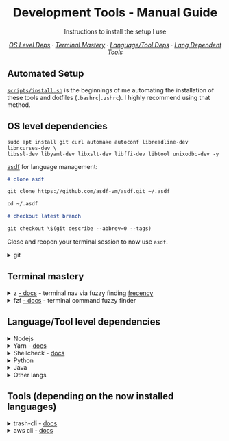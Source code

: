 <h1 align="center">Development Tools - Manual Guide</h1>

<p align="center">Instructions to install the setup I use</p>

<p align="center">
    <em>
     <a href="#os-level-dependencies">OS Level Deps</a>
    · <a href="#terminal-mastery">Terminal Mastery</a>
    · <a href="#languagetool-level-dependencies">Language/Tool Deps</a>
    · <a href="#tools-depending-on-the-now-installed-languages">Lang Dependent Tools</a>
    </em>
</p>

## Automated Setup

[`scripts/install.sh`](../scripts/install.sh) is the beginnings of me automating the installation of these tools and dotfiles (`.bashrc`|`.zshrc`). I highly recommend using that method.

## OS level dependencies

```shell
sudo apt install git curl automake autoconf libreadline-dev libncurses-dev \
libssl-dev libyaml-dev libxslt-dev libffi-dev libtool unixodbc-dev -y
```

[asdf](https://github.com/asdf-vm/asdf) for language management:

```markdown
# clone asdf

git clone https://github.com/asdf-vm/asdf.git ~/.asdf

cd ~/.asdf

# checkout latest branch

git checkout \$(git describe --abbrev=0 --tags)
```

Close and reopen your terminal session to now use `asdf`.

<details>
<summary>git</summary>

```markdown
# git config --global user.name john

git config --global user.name <username>

# git config --global user.email john@gmail.com

git config --global user.email <email>

# git config --global core.editor code

git config --global core.editor <editor>
```

</details>

## Terminal mastery

<details>
<summary>z <a href="https://github.com/rupa/z">- docs</a> - terminal nav via fuzzy finding <a href="https://en.wikipedia.org/wiki/Frecency">frecency</a></summary>

```markdown
cd ~ && wget https://raw.githubusercontent.com/rupa/z/master/z.sh
```

ensure `source "$HOME/z.sh"` is in your `.bashrc` or `.zshrc`.

</details>

<details>
<summary>fzf <a href="https://github.com/junegunn/fzf#using-git">- docs</a> - terminal command fuzzy finder</summary>

```markdown
# download

git clone --depth 1 https://github.com/junegunn/fzf.git ~/.fzf

# install

# 🚨 WARNING!!! when prompt, do not update your shell configuration files.

~/.fzf/install
```

</details>

## Language/Tool level dependencies

<details>
<summary>Nodejs</summary>

```markdown
# plugin

asdf plugin-add nodejs https://github.com/asdf-vm/asdf-nodejs.git

# nodejs release keyring

bash ~/.asdf/plugins/nodejs/bin/import-release-team-keyring

# nodejs LTS & Current

asdf install nodejs 8.12.0
asdf install nodejs 10.11.0

# set as global default

asdf global nodejs 8.12.0
```

</details>

<details>
<summary>Yarn - <a href="https://yarnpkg.com/en/docs/install">docs</a></summary>

```markdown
# add sources

curl -sS https://dl.yarnpkg.com/debian/pubkey.gpg | sudo apt-key add -
echo "deb https://dl.yarnpkg.com/debian/ stable main" | sudo tee /etc/apt/sources.list.d/yarn.list

# remove cmdtest (Ubuntu 18.04)

sudo apt remove cmdtest

# update sources

sudo apt-get update

# install yarn

sudo apt-get install yarn -y
yarn --version
```

<details>
<summary>If you are not using the provided <code>.bashrc</code> or <code>.zshrc</code>:</summary>

add the following to your `.*rc`

```shell
PATH="$PATH:/opt/yarn-[version]/bin"
PATH="$PATH:$(yarn global bin)"
export PATH
```

</details>

---

</details>

<details>
<summary>Shellcheck - <a href="https://github.com/koalaman/shellcheck#installing">docs</a></summary>

Ubuntu:

```shell
sudo apt install shellcheck -y
```

Windows:

Download the binary as [directed here](https://github.com/koalaman/shellcheck#installing) from <https://storage.googleapis.com/shellcheck/shellcheck-stable.zip>

</details>

<details>
<summary>Python</summary>

```markdown
# deps

sudo apt-get install -y make build-essential libssl-dev zlib1g-dev libbz2-dev \
libreadline-dev libsqlite3-dev wget curl llvm libncurses5-dev libncursesw5-dev \
xz-utils tk-dev -y

# plugin

asdf plugin-add python https://github.com/tuvistavie/asdf-python.git

# install python

asdf install python 3.6.0

# set as global default

asdf global python 3.6.0
```

Ensure `export PATH=~/.local/bin:$PATH` is in your `.bashrc` or `.zshrc`.

Reload your session: `source ~/.bashrc` or `.zshrc`

**pip with asdf**

```markdown
# required

asdf reshim python

# note the version and the path is within .asdf/installs/

pip --version

pip install --upgrade pip

# ensure the path is still under .asdf/installs/

pip --version
```

</details>

<details>
<summary>Java</summary>

```markdown
# plugin

asdf plugin-add java https://github.com/skotchpine/asdf-java

# latest java version

asdf install java oracle-10.0.2

# set as global default

asdf global java oracle-10.0.2
```

Note: Maven & Gradle installed separately.

</details>

<details>
<summary>Other langs</summary>

By now you surely get the idea for [setting up another lang or tool](https://github.com/asdf-vm/asdf-plugins) with [asdf](https://github.com/asdf-vm/asdf).

</details>

## Tools (depending on the now installed languages)

<details>
<summary>trash-cli - <a href="https://github.com/sindresorhus/trash-cli">docs</a></summary>

```shell
yarn global add trash-cli
```

<details>
<summary>If you are not using the provided <code>/common/.aliases</code> file:</summary>

ensure `alias rm=trash` is in your `.bashrc` or `.zshrc`.

</details>

---

</details>

<details>
<summary>aws cli - <a href="http://docs.aws.amazon.com/cli/latest/userguide/awscli-install-linux.html#awscli-install-linux-pip">docs</a></summary>

```markdown
# install

pip install awscli --upgrade --user
aws --version

# setup

aws configure

# upgrade

pip install awscli --upgrade --user
```

</details>
